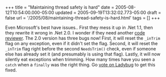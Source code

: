 +++
title = "Maintaining thread safety is hard"
date = 2005-08-12T10:54:00.000-05:00
updated = 2005-09-19T13:32:02.773-05:00
draft = false
url = '/2005/08/maintaining-thread-safety-is-hard.html'
tags = []
+++

Even Microsoft's best have issues.. First they mess it up in .Net 1.1, then they rewrite it wrong in .Net 2.0. I wonder if they need another [code reviewer](/2005/01/my-development-and-deployment-strategies). The 2.0 version has three bugs now! First, it will reset the `_inTrim` flag on any exception, even if it didn't set the flag. Second, it will reset the `_inTrim` flag right before the second `NeedsTrim()` check, even if someone else has already set it (and presumably is using that flag). Lastly, it will now silently eat exceptions when trimming. How many times have you seen a `catch` when a `finally` was the right thing. Go [vote on Ladybug](http://lab.msdn.microsoft.com/productfeedback/viewfeedback.aspx?feedbackid=64a8cd76-0d1b-4c50-9cbc-1894fde44a4f) to get this fixed.
